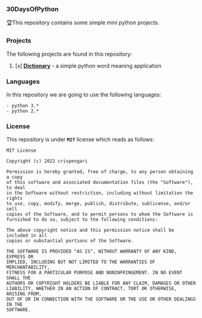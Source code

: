 ### 30DaysOfPython

🏆This repository contains some simple mini python projects.

### Projects

The following projects are found in this repository:

1. [x] [**Dictionary**](/dictionary) - a simple python word meaning application

### Languages

In this repository we are going to use the following languages:

```
- python 3.*
- python 2.*
```

### License

This repository is under **`MIT`** license which reads as follows:

```
MIT License

Copyright (c) 2022 crispengari

Permission is hereby granted, free of charge, to any person obtaining a copy
of this software and associated documentation files (the "Software"), to deal
in the Software without restriction, including without limitation the rights
to use, copy, modify, merge, publish, distribute, sublicense, and/or sell
copies of the Software, and to permit persons to whom the Software is
furnished to do so, subject to the following conditions:

The above copyright notice and this permission notice shall be included in all
copies or substantial portions of the Software.

THE SOFTWARE IS PROVIDED "AS IS", WITHOUT WARRANTY OF ANY KIND, EXPRESS OR
IMPLIED, INCLUDING BUT NOT LIMITED TO THE WARRANTIES OF MERCHANTABILITY,
FITNESS FOR A PARTICULAR PURPOSE AND NONINFRINGEMENT. IN NO EVENT SHALL THE
AUTHORS OR COPYRIGHT HOLDERS BE LIABLE FOR ANY CLAIM, DAMAGES OR OTHER
LIABILITY, WHETHER IN AN ACTION OF CONTRACT, TORT OR OTHERWISE, ARISING FROM,
OUT OF OR IN CONNECTION WITH THE SOFTWARE OR THE USE OR OTHER DEALINGS IN THE
SOFTWARE.

```
